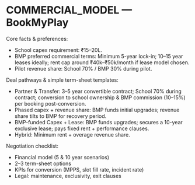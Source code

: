 # COMMERCIAL_MODEL — BookMyPlay

Core facts & preferences:
- School capex requirement: ₹15–20L.
- BMP preferred commercial terms: Minimum 5-year lock-in; 10–15 year leases ideally; rent cap around ₹40k–₹50k/month if lease model chosen.
- Pilot revenue share: School 70% / BMP 30% during pilot.

Deal pathways & simple term-sheet templates:
- Partner & Transfer: 3–5 year convertible contract; School 70% during contract; conversion to school ownership & BMP commission (10–15%) per booking post-conversion.
- Phased capex + revenue share: BMP funds initial upgrades; revenue share tilts to BMP for recovery period.
- BMP-funded Capex + Lease: BMP funds upgrades; secures a 10-year exclusive lease; pays fixed rent + performance clauses.
- Hybrid: Minimum rent + overage revenue share.

Negotiation checklist:
- Financial model (5 & 10 year scenarios)
- 2–3 term-sheet options
- KPIs for conversion (MPPS, slot fill rate, incident rate)
- Legal: maintenance, exclusivity, exit clauses
